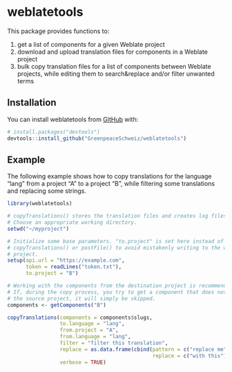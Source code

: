 
<!-- README.md is generated from README.Rmd. Please edit that file -->

# weblatetools

<!-- badges: start -->
<!-- badges: end -->

This package provides functions to:

1.  get a list of components for a given Weblate project
2.  download and upload translation files for components in a Weblate
    project
3.  bulk copy translation files for a list of components between Weblate
    projects, while editing them to search&replace and/or filter
    unwanted terms

## Installation

You can install weblatetools from [GitHub](https://github.com/) with:

``` r
# install.packages("devtools")
devtools::install_github("GreenpeaceSchweiz/weblatetools")
```

## Example

The following example shows how to copy translations for the language
“lang” from a project “A” to a project “B”, while filtering some
translations and replacing some strings.

``` r
library(weblatetools)

# copyTranslations() stores the translation files and creates log files.
# Choose an appropriate working directory. 
setwd("~/myproject")

# Initialize some base parameters. "to.project" is set here instead of in 
# copyTranslations() or postFile() to avoid mistakenly writing to the wrong 
# project.
setup(api.url = "https://example.com",
      token = readLines("token.txt"),
      to.project = "B")

# Working with the components from the destination project is recommended.
# If, during the copy process, you try to get a component that does not exist in
# the source project, it will simply be skipped.
components <- getComponents("B")

copyTranslations(components = components$slugs,
                 to.language = "lang",
                 from.project = "A",
                 from.language = "lang",
                 filter = "filter this translation",
                 replace = as.data.frame(cbind(pattern = c("replace me"),
                                               replace = c("with this"))),
                 verbose = TRUE)
```
